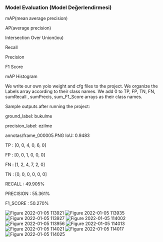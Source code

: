 ### Model Evaluation (Model Değerlendirmesi) 

mAP(mean average precision)

AP(average precision)

Intersection Over Union(iou)

Recall

Precision

F1 Score

mAP Histogram


We write our own yolo weight and cfg files to the project. We organize the Labels array according to their class names.
We add 0 to TP, FP, TN, FN, sumRecall , sumPrecis, sum_F1_Score arrays as their class names.

Sample outputs after running the project:

ground_label: bukulme

precision_label: ezilme

annotas/frame_000005.PNG IoU: 0.9483

TP : [0, 0, 4, 0, 6, 0]

FP : [0, 0, 1, 0, 0, 0]

FN : [1, 2, 4, 7, 2, 0]

TN : [0, 0, 0, 0, 0, 0]

RECALL : 49.905%

PRECISION : 55.361%

F1_SCORE : 50.270%


![Figure 2022-01-05 113921](https://user-images.githubusercontent.com/29830733/148188313-5cb9bdc3-b0ea-45cb-a83e-3efe128fe3c5.png)
![Figure 2022-01-05 113935](https://user-images.githubusercontent.com/29830733/148188448-9c81b016-7bdd-4619-b5f1-069cfe386198.png)
![Figure 2022-01-05 113927](https://user-images.githubusercontent.com/29830733/148188565-53a50a3b-1ce4-46bf-96b7-ee549db3e045.png)
![Figure 2022-01-05 114002](https://user-images.githubusercontent.com/29830733/148190882-2cd040d7-93b7-47cd-811b-c61cfe3cbd14.png)
![Figure 2022-01-05 113956](https://user-images.githubusercontent.com/29830733/148190938-08f69366-1e4b-43ae-b138-0f51b2fa1d11.png)
![Figure 2022-01-05 114013](https://user-images.githubusercontent.com/29830733/148190667-1240ac52-e868-49f2-a7f0-54b0a213b29d.png)
![Figure 2022-01-05 114021](https://user-images.githubusercontent.com/29830733/148190452-55264106-89b0-49ed-811f-504b6dfd1376.png)
![Figure 2022-01-05 114017](https://user-images.githubusercontent.com/29830733/148190512-b49c2e27-adbb-4e44-a424-b049b32b1bae.png)
![Figure 2022-01-05 114025](https://user-images.githubusercontent.com/29830733/148190607-814fba06-d696-4e39-8dd3-4a0b0d0fdaa7.png)

